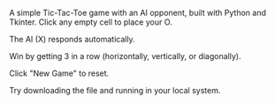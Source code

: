 A simple Tic-Tac-Toe game with an AI opponent, built with Python and Tkinter.
Click any empty cell to place your O.

The AI (X) responds automatically.

Win by getting 3 in a row (horizontally, vertically, or diagonally).

Click "New Game" to reset.

Try downloading the file and running in your local system.
